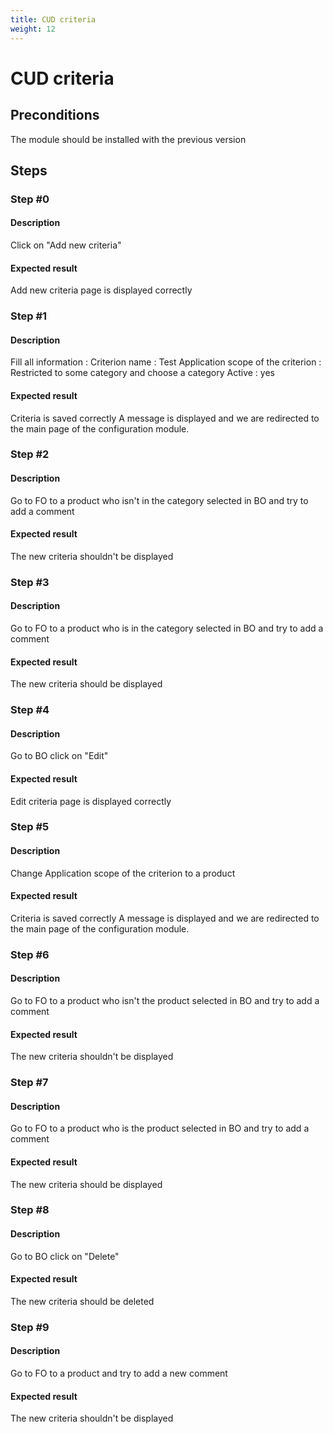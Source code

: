 ```yaml
---
title: CUD criteria
weight: 12
---
```


# CUD criteria

## Preconditions

The module should be installed with the previous version
## Steps
### Step #0
#### Description
Click on "Add new criteria"
#### Expected result
Add new criteria page is displayed correctly
### Step #1
#### Description
Fill all information :
Criterion name : Test
Application scope of the criterion : Restricted to some category and choose a category
Active : yes
#### Expected result
Criteria is saved correctly
A message is displayed and we are redirected to the main page of the configuration module.
### Step #2
#### Description
Go to FO to a product who isn't in the category selected in BO and try to add a comment 
#### Expected result
The new criteria shouldn't be displayed
### Step #3
#### Description
Go to FO to a product who is in the category selected in BO and try to add a comment 
#### Expected result
The new criteria should be displayed
### Step #4
#### Description
Go to BO click on "Edit"
#### Expected result
Edit criteria page is displayed correctly
### Step #5
#### Description
Change Application scope of the criterion to a product 
#### Expected result
Criteria is saved correctly
A message is displayed and we are redirected to the main page of the configuration module.
### Step #6
#### Description
Go to FO to a product who isn't the product selected in BO and try to add a comment 
#### Expected result
The new criteria shouldn't be displayed
### Step #7
#### Description
Go to FO to a product who is the product selected in BO and try to add a comment 
#### Expected result
The new criteria should be displayed
### Step #8
#### Description
Go to BO click on "Delete"
#### Expected result
The new criteria should be deleted
### Step #9
#### Description
Go to FO to a product and try to add a new comment 
#### Expected result
The new criteria shouldn't be displayed
